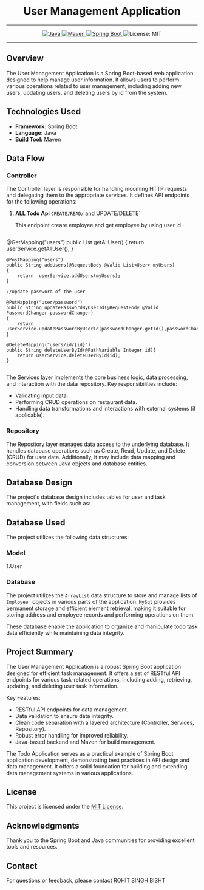 # <h1 align = "center"> User Management Application </h1>
___ 
<p align="center">
<a href="Java url">
    <img alt="Java" src="https://img.shields.io/badge/Java->=8-darkblue.svg" />
</a>
<a href="Maven url" >
    <img alt="Maven" src="https://img.shields.io/badge/maven-4.0-brightgreen.svg" />
</a>
<a href="Spring Boot url" >
    <img alt="Spring Boot" src="https://img.shields.io/badge/Spring Boot-3.1.3-brightgreen.svg" />
</a>
    <img alt = "License: MIT" src="https://img.shields.io/badge/License-MIT-yellow.svg" />
    </a>
</p>


---

<p align="left">

## Overview

The User Management Application is a Spring Boot-based web application designed to help manage user information. It allows users to perform various operations related to user management, including adding new users, updating users, and deleting users by id from the system.

## Technologies Used

- **Framework:** Spring Boot
- **Language:** Java
- **Build Tool:** Maven

## Data Flow

### Controller

The Controller layer is responsible for handling incoming HTTP requests and delegating them to the appropriate services. It defines API endpoints for the following operations:

1. **ALL Todo Api** `CREATE/READ/` and UPDATE/DELETE`
   
   This endpoint creare employee and get employee by using user id.

   ```java
  @GetMapping("users")
    public List<User> getAllUser()
    {
      return  userService.getAllUser();
    }


    @PostMapping("users")
    public String addUsers(@RequestBody @Valid List<User> myUsers)
    {
        return  userService.addUsers(myUsers);
    }

    //update password of the user

    @PutMapping("user/password")
    public String updatePasswordByUserId(@RequestBody @Valid PasswordChanger passwordChanger)
    {
        return  userService.updatePasswordByUserId(passwordChanger.getId(),passwordChanger.getPassword());
    }

    @DeleteMapping("users/id/{id}")
    public String deleteUserById(@PathVariable Integer id){
        return userService.deleteUserById(id);
    }
   ```
   ```
The Services layer implements the core business logic, data processing, and interaction with the data repository. Key responsibilities include:

- Validating input data.
- Performing CRUD operations on restaurant data.
- Handling data transformations and interactions with external systems (if applicable).

### Repository

The Repository layer manages data access to the underlying database. It handles database operations such as Create, Read, Update, and Delete (CRUD) for user data. Additionally, it may include data mapping and conversion between Java objects and database entities.

## Database Design

The project's database design includes tables for user and task management, with fields such as:

## Database Used

The project utilizes the following data structures:

### Model
1.User
### Database

The project utilizes the `ArrayList` data structure to store and manage lists of `Employee ` objects in various parts of the application. `MySql` provides permanent storage and efficient element retrieval, making it suitable for storing address and employee records and performing operations on them.

These database enable the application to organize and manipulate todo task data efficiently while maintaining data integrity.

## Project Summary

The User Management Application is a robust Spring Boot application designed for efficient task management. It offers a set of RESTful API endpoints for various task-related operations, including adding, retrieving, updating, and deleting user task information.

Key Features:

- RESTful API endpoints for data management.
- Data validation to ensure data integrity.
- Clean code separation with a layered architecture (Controller, Services, Repository).
- Robust error handling for improved reliability.
- Java-based backend and Maven for build management.

The Todo Application serves as a practical example of Spring Boot application development, demonstrating best practices in API design and data management. It offers a solid foundation for building and extending data management systems in various applications.

## License

This project is licensed under the [MIT License](LICENSE).

## Acknowledgments

Thank you to the Spring Boot and Java communities for providing excellent tools and resources.

## Contact
For questions or feedback, please contact [ROHIT SINGH BISHT](mailto:business.rohitbisht3502@gmail.com)
